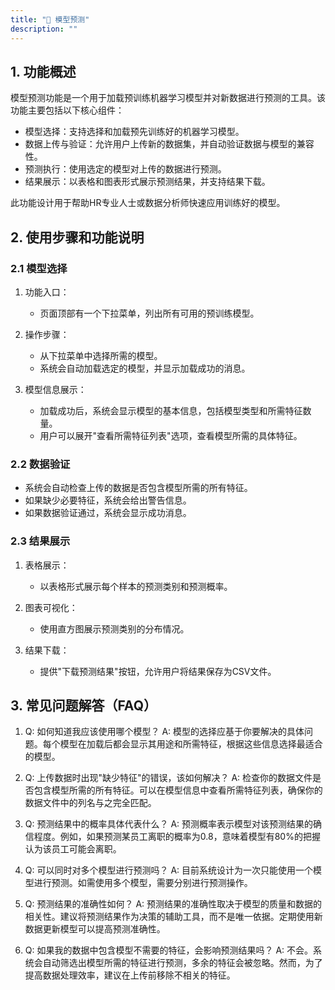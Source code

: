```yaml
---
title: "🔮 模型预测"
description: ""
---
```


## 1. 功能概述

模型预测功能是一个用于加载预训练机器学习模型并对新数据进行预测的工具。该功能主要包括以下核心组件：

- 模型选择：支持选择和加载预先训练好的机器学习模型。
- 数据上传与验证：允许用户上传新的数据集，并自动验证数据与模型的兼容性。
- 预测执行：使用选定的模型对上传的数据进行预测。
- 结果展示：以表格和图表形式展示预测结果，并支持结果下载。

此功能设计用于帮助HR专业人士或数据分析师快速应用训练好的模型。

## 2. 使用步骤和功能说明

### 2.1 模型选择

1. 功能入口：
    - 页面顶部有一个下拉菜单，列出所有可用的预训练模型。

2. 操作步骤：
    - 从下拉菜单中选择所需的模型。
    - 系统会自动加载选定的模型，并显示加载成功的消息。

3. 模型信息展示：
    - 加载成功后，系统会显示模型的基本信息，包括模型类型和所需特征数量。
    - 用户可以展开"查看所需特征列表"选项，查看模型所需的具体特征。

### 2.2 数据验证

- 系统会自动检查上传的数据是否包含模型所需的所有特征。
- 如果缺少必要特征，系统会给出警告信息。
- 如果数据验证通过，系统会显示成功消息。

### 2.3 结果展示

1. 表格展示：
    - 以表格形式展示每个样本的预测类别和预测概率。

2. 图表可视化：
    - 使用直方图展示预测类别的分布情况。

3. 结果下载：
    - 提供"下载预测结果"按钮，允许用户将结果保存为CSV文件。

## 3. 常见问题解答（FAQ）

1. Q: 如何知道我应该使用哪个模型？
   A: 模型的选择应基于你要解决的具体问题。每个模型在加载后都会显示其用途和所需特征，根据这些信息选择最适合的模型。

2. Q: 上传数据时出现"缺少特征"的错误，该如何解决？
   A: 检查你的数据文件是否包含模型所需的所有特征。可以在模型信息中查看所需特征列表，确保你的数据文件中的列名与之完全匹配。

3. Q: 预测结果中的概率具体代表什么？
   A: 预测概率表示模型对该预测结果的确信程度。例如，如果预测某员工离职的概率为0.8，意味着模型有80%的把握认为该员工可能会离职。

4. Q: 可以同时对多个模型进行预测吗？
   A: 目前系统设计为一次只能使用一个模型进行预测。如需使用多个模型，需要分别进行预测操作。

5. Q: 预测结果的准确性如何？
   A: 预测结果的准确性取决于模型的质量和数据的相关性。建议将预测结果作为决策的辅助工具，而不是唯一依据。定期使用新数据更新模型可以提高预测准确性。

6. Q: 如果我的数据中包含模型不需要的特征，会影响预测结果吗？
   A: 不会。系统会自动筛选出模型所需的特征进行预测，多余的特征会被忽略。然而，为了提高数据处理效率，建议在上传前移除不相关的特征。